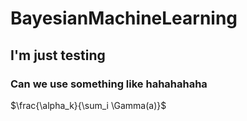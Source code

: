 # BayesianMachineLearning
## I'm just testing
### Can we use something like hahahahaha
$\frac{\alpha_k}{\sum_i \Gamma(a)}$
